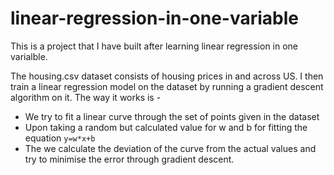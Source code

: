 # linear-regression-in-one-variable

This is a project that I have built after learning linear regression in one varialble.
 
The housing.csv dataset consists of housing prices in and across US. I then train a linear regression model on the dataset by running a gradient descent algorithm on it.
 The way it works is - 

 - We try to fit a linear curve through the set of points given in the dataset
 - Upon taking a random but calculated value for w and b for fitting the equation `y=w*x+b` 
 - The we calculate the deviation of the curve from the actual values and try to minimise the error through gradient descent.


